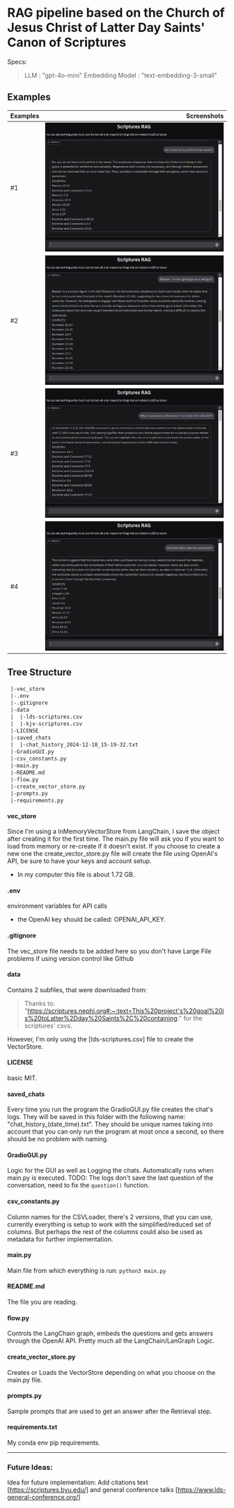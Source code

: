# RAG pipeline based on the Church of Jesus Christ of Latter Day Saints' Canon of Scriptures

Specs:
> LLM : "gpt-4o-mini"
> Embedding Model : "text-embedding-3-small"

## Examples
Examples | Screenshots
:--------|-----------:
#1|![1](./images/example_1.png)
#2|![2](./images/example_2.png)
#3|![3](./images/example_3.png)
#4|![4](./images/example_4.png)


## Tree Structure
    
     |-vec_store
     |-.env
     |-.gitignore
     |-data
     |  |-lds-scriptures.csv
     |  |-kjv-scriptures.csv
     |-LICENSE
     |-saved_chats
     |  |-chat_history_2024-12-18_15-19-32.txt
     |-GradioGUI.py
     |-csv_constants.py
     |-main.py
     |-README.md
     |-flow.py
     |-create_vector_store.py
     |-prompts.py
     |-requirements.py

#### vec_store
Since I'm using a InMemoryVectorStore from LangChain, I save the object after creating it for the first time. The main.py file will ask you if you want to load from memory or re-create if it doesn't exist. If you choose to create a new one the create_vector_store.py file will create the file using OpenAI's API, be sure to have your keys and account setup.
* In my computer this file is about 1.72 GB.
#### .env
environment variables for API calls
* the OpenAI key should be called: OPENAI_API_KEY.
#### .gitignore
The vec_store file needs to be added here so you don't have Large File problems if using version control like Github
#### data
Contains 2 subfiles, that were downloaded from:
 > Thanks to: "https://scriptures.nephi.org#:~:text=This%20project's%20goal%20is%20toLatter%2Dday%20Saints%2C%20containing:" 
 > for the scriptures' csvs.

 However, I'm only using the [lds-scriptures.csv] file to create the VectorStore.
#### LICENSE
basic MIT.
#### saved_chats
Every time you run the program the GradioGUI.py file creates the chat's logs.
They will be saved in this folder with the following name: "chat_history_(date_time).txt". They should be unique names taking into account that you can only run the program at most once a second, so there should be no problem with naming.
#### GradioGUI.py
Logic for the GUI as well as Logging the chats. Automatically runs when main.py is executed.
TODO: The logs don't save the last question of the conversation, need to fix the ``question()`` function.
#### csv_constants.py
Column names for the CSVLoader, there's 2 versions, that you can use, currently
everything is setup to work with the simplified/reduced set of columns. But perhaps the rest of the columns could also be used as metadata for further implementation.
#### main.py
Main file from which everything is run: ``python3 main.py``
#### README.md
The file you are reading.
#### flow.py
Controls the LangChain graph, embeds the questions and gets answers through the OpenAI API. Pretty much all the LangChain/LanGraph Logic.
#### create_vector_store.py
Creates or Loads the VectorStore depending on what you choose on the main.py file.
#### prompts.py
Sample prompts that are used to get an answer after the Retrieval step.
#### requirements.txt
My conda env pip requirements.

--------------

### Future Ideas:
Idea for future implementation: Add citations text [https://scriptures.byu.edu/] and general conference talks [https://www.lds-general-conference.org/]